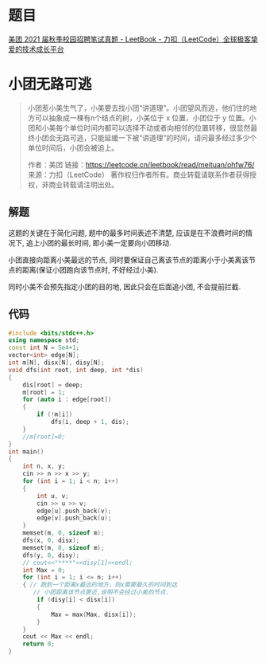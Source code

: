# 题目

[美团 2021 届秋季校园招聘笔试真题 - LeetBook - 力扣（LeetCode）全球极客挚爱的技术成长平台](https://leetcode.cn/leetbook/read/meituan/ohfw76/)



# 小团无路可逃

> 小团惹小美生气了，小美要去找小团“讲道理”。小团望风而逃，他们住的地方可以抽象成一棵有n个结点的树，小美位于 x 位置，小团位于 y 位置。小团和小美每个单位时间内都可以选择不动或者向相邻的位置转移，很显然最终小团会无路可逃，只能延缓一下被“讲道理”的时间，请问最多经过多少个单位时间后，小团会被追上。
>
> 作者：美团
> 链接：https://leetcode.cn/leetbook/read/meituan/ohfw76/
> 来源：力扣（LeetCode）
> 著作权归作者所有。商业转载请联系作者获得授权，非商业转载请注明出处。

## 解题

这题的关键在于简化问题, 题中的最多时间表述不清楚, 应该是在不浪费时间的情况下, 追上小团的最长时间, 即小美一定要向小团移动.

小团直接向距离小美最远的节点, 同时要保证自己离该节点的距离小于小美离该节点的距离(保证小团跑向该节点时, 不好经过小美).

同时小美不会预先指定小团的目的地, 因此只会在后面追小团, 不会提前拦截.

## 代码

```c++
#include <bits/stdc++.h>
using namespace std;
const int N = 5e4+1;
vector<int> edge[N];
int m[N], disx[N], disy[N];
void dfs(int root, int deep, int *dis)
{
    dis[root] = deep;
    m[root] = 1;
    for (auto i : edge[root])
    {
        if (!m[i])
            dfs(i, deep + 1, dis);
    }
    //m[root]=0;
}
int main()
{
    int n, x, y;
    cin >> n >> x >> y;
    for (int i = 1; i < n; i++)
    {
        int u, v;
        cin >> u >> v;
        edge[u].push_back(v);
        edge[v].push_back(u);
    }
    memset(m, 0, sizeof m);
    dfs(x, 0, disx);
    memset(m, 0, sizeof m);
    dfs(y, 0, disy);
    // cout<<"****"<<disy[1]<<endl;
    int Max = 0;
    for (int i = 1; i <= n; i++)
    { // 跑到一个距离x最远的地方，则x需要最久的时间到达
       // 小团距离该节点更近,说明不会经过小美的节点.
        if (disy[i] < disx[i])
        {
            Max = max(Max, disx[i]);
        }
    }
    cout << Max << endl;
    return 0;
}
```